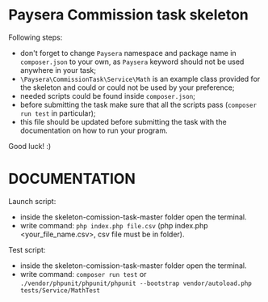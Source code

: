 # Paysera Commission task skeleton

Following steps:
- don't forget to change `Paysera` namespace and package name in `composer.json`
 to your own, as `Paysera` keyword should not be used anywhere in your task;
- `\Paysera\CommissionTask\Service\Math` is an example class provided for the skeleton and could or could not be used by your preference;
- needed scripts could be found inside `composer.json`;
- before submitting the task make sure that all the scripts pass (`composer run test` in particular);
- this file should be updated before submitting the task with the documentation on how to run your program.

Good luck! :) 


# DOCUMENTATION

Launch script:
- inside the skeleton-comission-task-master folder open the terminal.
- write command: `php index.php file.csv` (php index.php <your_file_name.csv>, csv file must be in <files> folder).

Test script: 
- inside the skeleton-comission-task-master folder open the terminal.
- write command: `composer run test` or `./vendor/phpunit/phpunit/phpunit --bootstrap vendor/autoload.php tests/Service/MathTest`


